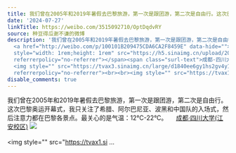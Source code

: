 ```yaml
---
title: 我们曾在2005年和2019年暑假去巴黎旅游，第一次是跟团游，第二次是自由行。这次巴黎奥运开幕式，我只关注了希腊、阿尔巴尼亚、波黑和中国队的入场式，然后注意力...
date: '2024-07-27'
linkTitle: https://weibo.com/3515092710/OptDqdvRY
source: 种豆得瓜谢不谦的微博
description: '我们曾在2005年和2019年暑假去巴黎旅游，第一次是跟团游，第二次是自由行。这次巴黎奥运开幕式，我只关注了希腊、阿尔巴尼亚、波黑和中国队的入场式，然后注意力都在巴黎各景点。最关心的是气温：12°C-22°C。
  <a href="http://weibo.com/p/100101B209475CDA6CA2F8459E" data-hide=""><span class="url-icon"><img
  style="width: 1rem;height: 1rem" src="https://h5.sinaimg.cn/upload/2015/09/25/3/timeline_card_small_location_default.png"
  referrerpolicy="no-referrer"></span><span class="surl-text">成都·四川大学(江安校区)</span></a>
  <img style="" src="https://tvax3.sinaimg.cn/large/d1840ee6gy1hs2gv4y151j20u0140dm9.jpg"
  referrerpolicy="no-referrer"><br><br><img style="" src="https://tvax1.si ...'
disable_comments: true
---
```

我们曾在2005年和2019年暑假去巴黎旅游，第一次是跟团游，第二次是自由行。这次巴黎奥运开幕式，我只关注了希腊、阿尔巴尼亚、波黑和中国队的入场式，然后注意力都在巴黎各景点。最关心的是气温：12°C-22°C。 <a href="http://weibo.com/p/100101B209475CDA6CA2F8459E" data-hide=""><span class="url-icon"><img style="width: 1rem;height: 1rem" src="https://h5.sinaimg.cn/upload/2015/09/25/3/timeline_card_small_location_default.png" referrerpolicy="no-referrer"></span><span class="surl-text">成都·四川大学(江安校区)</span></a> <img style="" src="https://tvax3.sinaimg.cn/large/d1840ee6gy1hs2gv4y151j20u0140dm9.jpg" referrerpolicy="no-referrer"><br><br><img style="" src="https://tvax1.si ...